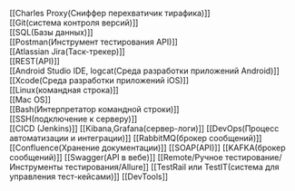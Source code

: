 [[Charles Proxy(Сниффер  перехватичик тирафика)]]  
[[Git(система контроля версий)]]  
[[SQL(Базы данных)]]  
[[Postman(Инструмент тестирования API)]]  
[[Atlassian Jira(Таск-трекер)]]  
[[REST(API)]]  
[[Android Studio IDE, logcat(Среда разработки приложений Android)]]  
[[Xcode(Среда разработки приложений iOS)]]  
[[Linux(командная строка)]]  
[[Mac OS]]  
[[Bash(Интерпретатор командной строки)]]  
[[SSH(подключение к серверу)]]  
[[CICD (Jenkins)]]
[[Kibana,Grafana(сервер-логи)]]
[[DevOps(Процесс автоматизации и интеграции)]]
[[RabbitMQ(брокер сообщений)]]
[[Confluence(Хранение документации)]]
[[SOAP(API)]]
[[KAFKA(брокер сообщений)]]
[[Swagger(API в вебе)]]
[[Remote/Ручное тестирование/Инструменты тестирования/Allure]]
[[TestRail или TestIT(система для управления тест-кейсами)]]
[[DevTools]]
